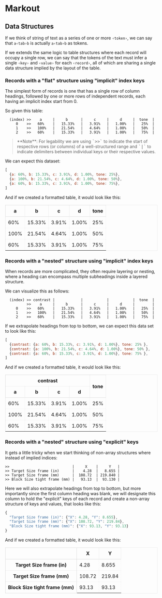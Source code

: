 ﻿# Markout

## Data Structures

If we think of string of text as a series of one or more <kbd>`‹token›`</kbd>, we can say that `a‹tab›b` is actually <kbd>`a`</kbd><kbd>`‹tab›`</kbd><kbd>`b`</kbd> as tokens.

If we extends the same logic to table structures where each record will occupy a single row, we can say that the tokens of the text must infer a single `‹key›` and `‹value›` for each `‹record›`, all of which are sharing a single data structure implied by the layout of the table.

### Records with a "flat" structure using "implicit" index keys

The simplest form of records is one that has a single row of column headings, followed by one or more rows of independent records, each having an implicit index start from 0.

<figcaption>So given this table:</figcaption>

```text
  (index) >>    a     |     b      |     c     |     d     |  tone  |
     0    >>   60%    |   15.33%   |   3.91%   |   1.00%   |   25%  |
     1    >>   100%   |   21.54%   |   4.64%   |   1.00%   |   50%  |
     2    >>   60%    |   15.33%   |   3.91%   |   1.00%   |   75%  |
```

<blockquote>
**Note**: For legability we are using <kbd>`>>`</kbd> to indicate the start of respective rows (or columns) of a well-structured range and <kbd>`|`</kbd> to indicate delimiters between individual keys or their respective values.
</blockquote>

<figcaption>We can expect this dataset:</figcaption>

```javascript
[
  {a: 60%, b: 15.33%, c: 3.91%, d: 1.00%, tone: 25%},
  {a: 100%, b: 21.54%, c: 4.64%, d: 1.00%, tone: 50%},
  {a: 60%, b: 15.33%, c: 3.91%, d: 1.00%, tone: 75%},
]
```

<caption>And if we created a formatted table, it would look like this:</caption>

<table style="border: 1px solid var(--border-color); border-collapse: collapse; --cell-padding: 0.5em; --border-color: #9993;">
<thead style="border: inherit;">
<tr style="border: inherit;">
  <th style="border: inherit; border-bottom-width: 2px; padding: var(--cell-padding)">a
  <th style="border: inherit; border-bottom-width: 2px; padding: var(--cell-padding)">b
  <th style="border: inherit; border-bottom-width: 2px; padding: var(--cell-padding)">c
  <th style="border: inherit; border-bottom-width: 2px; padding: var(--cell-padding)">d
  <th style="border: inherit; border-bottom-width: 2px; padding: var(--cell-padding)">tone
</tr>
</thead>
<tbody>
<tr style="border: 1px var(--border-color) dotted;">
  <td style="border: inherit; padding: var(--cell-padding)">60%
  <td style="border: inherit; padding: var(--cell-padding)">15.33%
  <td style="border: inherit; padding: var(--cell-padding)">3.91%
  <td style="border: inherit; padding: var(--cell-padding)">1.00%
  <td style="border: inherit; padding: var(--cell-padding)">25%
</tr>
<tr style="border: 1px var(--border-color) dotted;">
  <td style="border: inherit; padding: var(--cell-padding)">100%
  <td style="border: inherit; padding: var(--cell-padding)">21.54%
  <td style="border: inherit; padding: var(--cell-padding)">4.64%
  <td style="border: inherit; padding: var(--cell-padding)">1.00%
  <td style="border: inherit; padding: var(--cell-padding)">50%
</tr>
<tr style="border: 1px var(--border-color) dotted;">
  <td style="border: inherit; padding: var(--cell-padding)">60%
  <td style="border: inherit; padding: var(--cell-padding)">15.33%
  <td style="border: inherit; padding: var(--cell-padding)">3.91%
  <td style="border: inherit; padding: var(--cell-padding)">1.00%
  <td style="border: inherit; padding: var(--cell-padding)">75%
</tr>
</tbody>
</table>

### Records with a "nested" structure using "implicit" index keys

When records are more complicated, they often require layering or nesting, where a heading can encompass multiple subheadings inside a layered structure.

<figcaption>We can visualize this as follows:</figcaption>

```text
  (index) >> contrast |            |           |           |  tone  |
          >>    a     |     b      |     c     |     d     |        |
     0    >>   60%    |   15.33%   |   3.91%   |   1.00%   |   25%  |
     1    >>   100%   |   21.54%   |   4.64%   |   1.00%   |   50%  |
     2    >>   60%    |   15.33%   |   3.91%   |   1.00%   |   75%  |
```

<figcaption>If we extrapolate headings from top to bottom, we can expect this data set to look like this:</figcaption>

```javascript
[
  {contrast: {a: 60%, b: 15.33%, c: 3.91%, d: 1.00%}, tone: 25% },
  {contrast: {a: 100%, b: 21.54%, c: 4.64%, d: 1.00%}, tone: 50% },
  {contrast: {a: 60%, b: 15.33%, c: 3.91%, d: 1.00%}, tone: 75% },
]
```

<caption>And if we created a formatted table, it would look like this:</caption>
<table style="border: 1px solid var(--border-color); border-collapse: collapse; --cell-padding: 0.5em; --border-color: #9993;">
<thead style="border: inherit;">
<tr style="border: inherit;">
  <th style="border: inherit; padding: var(--cell-padding)" colspan=4>contrast
  <th style="border: inherit; border-bottom-width: 2px; padding: var(--cell-padding)" rowspan=2>tone
</tr>
<tr style="border: inherit;">
  <th style="border: inherit; border-bottom-width: 2px; padding: var(--cell-padding)">a
  <th style="border: inherit; border-bottom-width: 2px; padding: var(--cell-padding)">b
  <th style="border: inherit; border-bottom-width: 2px; padding: var(--cell-padding)">c
  <th style="border: inherit; border-bottom-width: 2px; padding: var(--cell-padding)">d
</tr>
</thead>
<tbody>
<tr style="border: 1px var(--border-color) dotted;">
  <td style="border: inherit; padding: var(--cell-padding)">60%
  <td style="border: inherit; padding: var(--cell-padding)">15.33%
  <td style="border: inherit; padding: var(--cell-padding)">3.91%
  <td style="border: inherit; padding: var(--cell-padding)">1.00%
  <td style="border: inherit; padding: var(--cell-padding)">25%
</tr>
<tr style="border: 1px var(--border-color) dotted;">
  <td style="border: inherit; padding: var(--cell-padding)">100%
  <td style="border: inherit; padding: var(--cell-padding)">21.54%
  <td style="border: inherit; padding: var(--cell-padding)">4.64%
  <td style="border: inherit; padding: var(--cell-padding)">1.00%
  <td style="border: inherit; padding: var(--cell-padding)">50%
</tr>
<tr style="border: 1px var(--border-color) dotted;">
  <td style="border: inherit; padding: var(--cell-padding)">60%
  <td style="border: inherit; padding: var(--cell-padding)">15.33%
  <td style="border: inherit; padding: var(--cell-padding)">3.91%
  <td style="border: inherit; padding: var(--cell-padding)">1.00%
  <td style="border: inherit; padding: var(--cell-padding)">75%
</tr>
</tbody>
</table>

### Records with a "nested" structure using "explicit" keys

<figcaption>It gets a little tricky when we start thinking of non-array structures where instead of implied indices:</figcaption>

```text
>>                             |     X    |     Y   |
>> Target Size frame (in)      |    4.28  |   8.655 |
>> Target Size frame (mm)      |  108.72  | 219.840 |
>> Block Size tight frame (mm) |   93.13  |  93.130 |
```

<figcaption>Here we will also extrapolate headings from top to bottom, but more importantly since the first column heading was blank, we will designate this column to hold the "explicit" keys of each record and create a non-array structure of keys and values, that looks like this:</figcaption>

```javascript
{
  "Target Size frame (in)": {"X": 4.28, "Y": 8.655},
  "Target Size frame (mm)": {"X": 108.72, "Y": 219.84},
  "Block Size tight frame (mm)": {"X": 93.13, "Y": 93.13}
}
```

<caption>And if we created a formatted table, it would look like this:</caption>

<table style="border: 1px solid var(--border-color); border-collapse: collapse; --cell-padding: 0.5em; --border-color: #9993;">
<thead style="border: inherit; border-bottom-width: 2px;">
<tr style="border: inherit;">
  <th style="border: inherit; border-right-width: 2px; padding: var(--cell-padding)">
  <th style="border: inherit; padding: var(--cell-padding)">X
  <th style="border: inherit; padding: var(--cell-padding)">Y
</tr>
</thead>
<tbody>
<tr style="border: 1px var(--border-color) dotted;">
  <th style="border: inherit; border-style: solid; border-right-width: 2px; padding: var(--cell-padding)">Target Size frame (in)
  <td style="border: inherit; padding: var(--cell-padding)">4.28
  <td style="border: inherit; padding: var(--cell-padding)">8.655
</tr>
<tr style="border: 1px var(--border-color) dotted;">
  <th style="border: inherit; border-style: solid; border-right-width: 2px; padding: var(--cell-padding)">Target Size frame (mm)
  <td style="border: inherit; padding: var(--cell-padding)">108.72
  <td style="border: inherit; padding: var(--cell-padding)">219.84
</tr>
<tr style="border: 1px var(--border-color) dotted;">
  <th style="border: inherit; border-style: solid; border-right-width: 2px; padding: var(--cell-padding)">Block Size tight frame (mm)
  <td style="border: inherit; padding: var(--cell-padding)">93.13
  <td style="border: inherit; padding: var(--cell-padding)">93.13
</tr>
</tbody>
</table>
